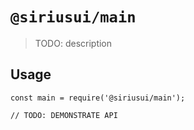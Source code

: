 # `@siriusui/main`

> TODO: description

## Usage

```
const main = require('@siriusui/main');

// TODO: DEMONSTRATE API
```
